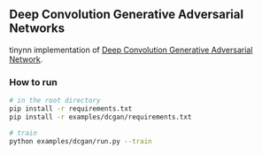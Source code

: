 ## Deep Convolution Generative Adversarial Networks

tinynn implementation of [Deep Convolution Generative Adversarial Network](https://arxiv.org/abs/1511.06434).


### How to run

```bash
# in the root directory
pip install -r requirements.txt
pip install -r examples/dcgan/requirements.txt

# train
python examples/dcgan/run.py --train
```
